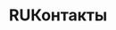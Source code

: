 ---
pageKey: contact
locale: ru
name: contacts
title: RUКонтакты
crumbLabel: Контакты
description: >-
    Оставьте свой номер и мы вам перезвоним
header:
  images:
    - alt: app mobile
      image: /img/contactBkg.png
form: 
    name: Имя
    phone: Номер телефона
    btn: Заказать звонок   
contactsList:
    instagram: https://www.instagram.com/
    facebook: https://www.facebook.com/
    twitter: https://www.twitter.com/     
    phone: +38 (068) 5555 999
    email: info@inta-ics.com
    local: Украина, Киев, ул. Линейная 17      
---